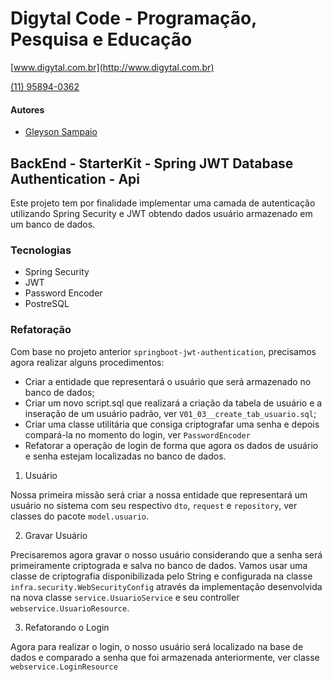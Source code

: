 # Digytal Code - Programação, Pesquisa e Educação
[www.digytal.com.br](http://www.digytal.com.br)

[(11) 95894-0362](https://api.whatsapp.com/send?phone=5511958940362)


#### Autores
- [Gleyson Sampaio](https://github.com/glysns)

## BackEnd - StarterKit - Spring JWT Database Authentication - Api

Este projeto tem por finalidade implementar uma camada de autenticação utilizando Spring Security e JWT obtendo dados usuário armazenado em um banco de dados.

### Tecnologias

* Spring Security
* JWT
* Password Encoder
* PostreSQL


### Refatoração
Com base no projeto anterior `springboot-jwt-authentication`, precisamos agora realizar alguns procedimentos:

* Criar a entidade que representará o usuário que será armazenado no banco de dados;
* Criar um novo script.sql que realizará a criação da tabela de usuário e a inseração de um usuário padrão, ver `V01_03__create_tab_usuario.sql`;
* Criar uma classe utilitária que consiga criptografar uma senha e depois compará-la no momento do login, ver `PasswordEncoder`
* Refatorar a operação de login de forma que agora os dados de usuário e senha estejam localizadas no banco de dados.


1. Usuário

Nossa primeira missão será criar a nossa entidade que representará um usuário no sistema com seu respectivo `dto`, `request` e `repository`, ver classes do pacote `model.usuario`.


2. Gravar Usuário

Precisaremos agora gravar o nosso usuário considerando que a senha será primeiramente criptograda e salva no banco de dados. Vamos usar uma classe de criptografia disponibilizada pelo String e configurada na classe `infra.security.WebSecurityConfig` através da implementação desenvolvida na nova classe `service.UsuarioService` e seu controller `webservice.UsuarioResource`.

3. Refatorando o Login

Agora para realizar o login, o nosso usuário será localizado na base de dados e comparado a senha que foi armazenada anteriormente, ver classe `webservice.LoginResource`





